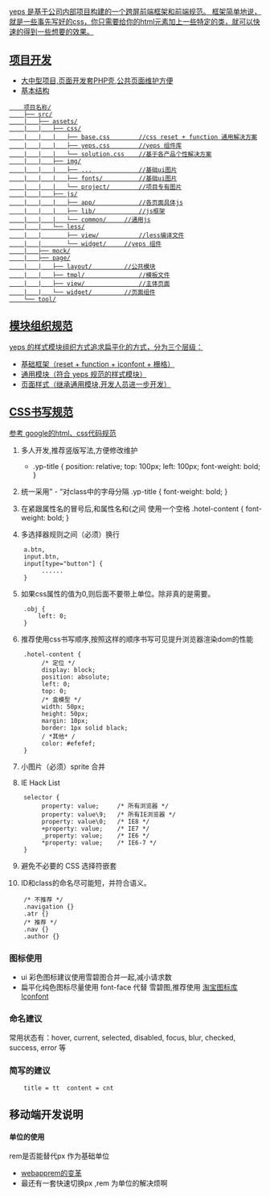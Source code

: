 <h1><a href="#" title="yep-ui 官网"></h1>


yeps 是基于公司内部项目构建的一个跨屏前端框架和前端规范。
框架简单地说，就是一些事先写好的css，你只需要给你的html元素加上一些特定的类，就可以快速的得到一些想要的效果。
## 项目开发
- 大中型项目,页面开发套PHP壳,公共页面维护方便
- 基本结构
```
	项目名称/
	├── src/
	|	├── assets/
	|	|	├── css/
	|	|	|	├── base.css		//css reset + function 通用解决方案
	|	|	|	├── yeps.css		//yeps 组件库
	|	|	|	└── solution.css	//基于各产品个性解决方案
	|	|	├── img/
	|	|	|	├── ...				//基础ui图片
	|	|	|	├── fonts/			//基础ui图片
	|	|	|	└── project/		//项目专有图片
	|	|	├── js/
	|	|	|	├── app/			//各页面具体js
	|	|	|	├── lib/			//js框架
	|	|	|	└── common/		//通用js
	|	|	└── less/
	|	|		├── view/			//less编译文件
	|	|		└── widget/		//yeps 组件
	|	├── mock/
	|	├── page/
	|	|	├── layout/			//公共模块
	|	|	├── tmpl/				//模板文件
	|	|	├── view/				//主体页面
	|	|	└── widget/			//页面组件
	└── tool/
```
## 模块组织规范

yeps 的样式模块组织方式追求扁平化的方式，分为三个层级：
- 基础框架（reset +  function + iconfont + 栅格）
- 通用模块（符合 yeps 规范的样式模块）
- 页面样式（继承通用模块,开发人员进一步开发）

## CSS书写规范 

参考 [google的html、css代码规范](http://www.cnblogs.com/2050/archive/2012/04/26/2470947.html)

1. 多人开发,推荐竖版写法,方便修改维护

	- .yp-title {
		position: relative;
		top: 100px;
		left: 100px;
		font-weight: bold;
	}

2. 统一采用” - “对class中的字母分隔
	.yp-title {
		font-weight: bold;
	}
3. 在紧跟属性名的冒号后,和属性名和{之间 使用一个空格
	.hotel-content {
    	font-weight: bold;
	}
4. 多选择器规则之间（必须）换行
```
	a.btn,
	input.btn,
	input[type="button"] {
	     ......
	}
```
5. 如果css属性的值为0,则后面不要带上单位。除非真的是需要。
```
	.obj {
	    left: 0;    
	}
```
6. 推荐使用css书写顺序,按照这样的顺序书写可见提升浏览器渲染dom的性能
```
	.hotel-content {
	     /* 定位 */
	     display: block;
	     position: absolute;
	     left: 0;
	     top: 0;
	     /* 盒模型 */
	     width: 50px;
	     height: 50px;
	     margin: 10px;
	     border: 1px solid black;
	     / *其他* /
	     color: #efefef;
	}
```
7. 小图片（必须）sprite 合并

8. IE Hack List
```
	selector {
	     property: value;     /* 所有浏览器 */ 
	     property: value\9;   /* 所有IE浏览器 */ 
	     property: value\0;   /* IE8 */
	     +property: value;    /* IE7 */
	     _property: value;    /* IE6 */
	     *property: value;    /* IE6-7 */
	}
```
9. 避免不必要的 CSS 选择符嵌套

10. ID和class的命名尽可能短，并符合语义。
```
	/* 不推荐 */
	.navigation {}
	.atr {}
	/* 推荐 */
	.nav {}
	.author {}
```









### 图标使用
- ui 彩色图标建议使用雪碧图合并一起,减小请求数
- 扁平化纯色图标尽量使用 font-face 代替 雪碧图,推荐使用 [淘宝图标库Iconfont](http://www.iconfont.cn/)

### 命名建议
常用状态有：hover, current, selected, disabled, focus, blur, checked, success, error 等
	
### 简写的建议
```
	title = tt	content = cnt
```
## 移动端开发说明
#### 单位的使用
rem是否能替代px 作为基础单位  
- [webapprem的变革](http://isux.tencent.com/web-app-rem.html)
- 最还有一套快速切换px ,rem 为单位的解决烦啊
